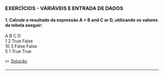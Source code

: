 ### EXERCÍCIOS -  VÁRIÁVEIS E ENTRADA DE DADOS

#### 1. Calcule o resultado da expressão A > B and C or D, utilizando os valores da tebela aseguir:<br>
A   B   C        D<br>
1   2   True   False<br>
10  3   False  False<br>
5   1   True   True<br>

      
 :pencil2: [Solução](https://github.com/Evaldo-comp/C/blob/master/Exerc%C3%ADcios/Solu%C3%A7%C3%B5es_Introdut%C3%B3rios/Exe01.md)
 
 ______
